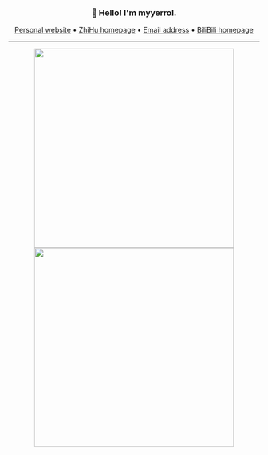 <h3 align="center">👋 Hello! I'm myyerrol.</h3>

<p align="center">
    <a href="https://myyerrol.xyz" target="_blank">Personal website</a> •
    <a href="https://www.zhihu.com/people/miaoyuyang" target="_blank">ZhiHu homepage</a> •
    <a href="mailto:myyerrol@126.com">Email address</a> •
    <a href="https://space.bilibili.com/281072414" target="_blank">BiliBili homepage</a>
</p>

---

<p align = "center">
    <img src="https://github-readme-stats-sigma-five.vercel.app/api?username=myyerrol&theme=gruvbox&hide_border=true&show_icons=true&count_private=true" width=400>
    <img src="https://github-readme-streak-stats.herokuapp.com?user=myyerrol&theme=gruvbox&hide_border=true" width=400>
</p>
